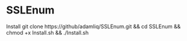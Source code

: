 # SSLEnum
Install
git clone https://github/adamliq/SSLEnum.git && cd SSLEnum && chmod +x Install.sh && ./Install.sh